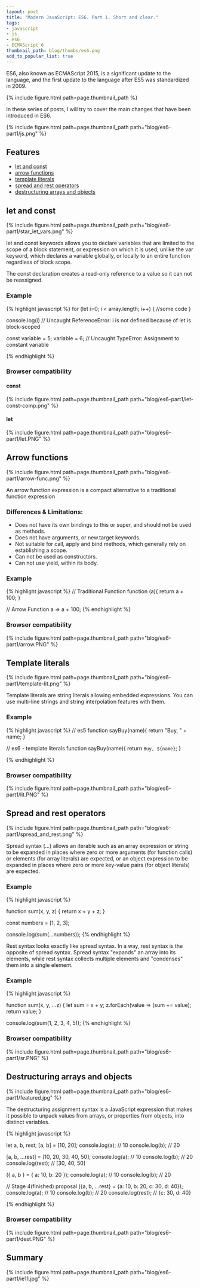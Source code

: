 ```yaml
---
layout: post
title: "Modern JavaScript: ES6. Part 1. Short and clear."
tags:
- javascript
- js
- es6
- ECMAScript 6
thumbnail_path: blog/thumbs/es6.png
add_to_popular_list: true
---
```

ES6, also known as ECMAScript 2015, is a significant update to the language, and the first update to the language after ES5 was standardized in 2009.

{% include figure.html path=page.thumbnail_path %}

In these series of posts, I will try to cover the main changes that have been introduced in ES6.

{% include figure.html path=page.thumbnail_path path="blog/es6-part1/js.png" %}

## Features

* [let and const](#let-and-const)
* [arrow functions](#arrow-functions)
* [template literals](#template-literals)
* [spread and rest operators](#spread-and-rest-operators)
* [destructuring arrays and objects](#destructuring-arrays-and-objects)


## let and const

{% include figure.html path=page.thumbnail_path path="blog/es6-part1/star_let_vars.png" %}

let and const keywords allows you to declare variables that are limited to the scope of a block statement, or expression on which it is used, unlike the var keyword, which declares a variable globally, or locally to an entire function regardless of block scope. 

The const declaration creates a read-only reference to a value so it can not be reassigned.

### Example

{% highlight javascript %}
for (let i=0; i < array.length; i++) {
   //some code
}

console.log(i) // Uncaught ReferenceError: i is not defined because of let is block-scoped


const variable = 5;
variable = 6; // Uncaught TypeError: Assignment to constant variable 

{% endhighlight %}


### Browser compatibility

#### const

{% include figure.html path=page.thumbnail_path path="blog/es6-part1/let-const-comp.png" %}

#### let
{% include figure.html path=page.thumbnail_path path="blog/es6-part1/let.PNG" %}

## Arrow functions

{% include figure.html path=page.thumbnail_path path="blog/es6-part1/arrow-func.png" %}

An arrow function expression is a compact alternative to a traditional function expression

### Differences & Limitations:

* Does not have its own bindings to this or super, and should not be used as methods.
* Does not have arguments, or new.target keywords.
* Not suitable for call, apply and bind methods, which generally rely on establishing a scope.
* Can not be used as constructors.
* Can not use yield, within its body.


### Example

{% highlight javascript %}
// Traditional Function
function (a){
  return a + 100;
}

// Arrow Function 
a => a + 100;
{% endhighlight %}

### Browser compatibility

{% include figure.html path=page.thumbnail_path path="blog/es6-part1/arrow.PNG" %}

## Template literals

{% include figure.html path=page.thumbnail_path path="blog/es6-part1/template-lit.png" %}

Template literals are string literals allowing embedded expressions. You can use multi-line strings and string interpolation features with them.

### Example

{% highlight javascript %}
// es5
function sayBuy(name){
  return "Buy, " + name;
}

// es6 - template literals
function sayBuy(name){
  return `Buy, ${name}`;
}

{% endhighlight %}

### Browser compatibility

{% include figure.html path=page.thumbnail_path path="blog/es6-part1/lit.PNG" %}

## Spread and rest operators

{% include figure.html path=page.thumbnail_path path="blog/es6-part1/spread_and_rest.png" %}

Spread syntax (...) allows an iterable such as an array expression or string to be expanded in places where zero or more arguments (for function calls) or elements (for array literals) are expected, or an object expression to be expanded in places where zero or more key-value pairs (for object literals) are expected.

### Example 

{% highlight javascript %}

function sum(x, y, z) {
  return x + y + z;
}

const numbers = [1, 2, 3];

console.log(sum(...numbers));
{% endhighlight %}

Rest syntax looks exactly like spread syntax. In a way, rest syntax is the opposite of spread syntax. Spread syntax "expands" an array into its elements, while rest syntax collects multiple elements and "condenses" them into a single element. 

### Example 

{% highlight javascript %}

function sum(x, y, ...z) {
  let sum =  x + y;
  z.forEach(value => (sum += value);
  return value;
}


console.log(sum(1, 2, 3, 4, 5));
{% endhighlight %}

### Browser compatibility

{% include figure.html path=page.thumbnail_path path="blog/es6-part1/sr.PNG" %}

## Destructuring arrays and objects

{% include figure.html path=page.thumbnail_path path="blog/es6-part1/featured.jpg" %}

The destructuring assignment syntax is a JavaScript expression that makes it possible to unpack values from arrays, or properties from objects, into distinct variables.

{% highlight javascript %}

let a, b, rest;
[a, b] = [10, 20];
console.log(a); // 10
console.log(b); // 20

[a, b, ...rest] = [10, 20, 30, 40, 50];
console.log(a); // 10
console.log(b); // 20
console.log(rest); // [30, 40, 50]

({ a, b } = { a: 10, b: 20 });
console.log(a); // 10
console.log(b); // 20


// Stage 4(finished) proposal
({a, b, ...rest} = {a: 10, b: 20, c: 30, d: 40});
console.log(a); // 10
console.log(b); // 20
console.log(rest); // {c: 30, d: 40}

{% endhighlight %}

### Browser compatibility

{% include figure.html path=page.thumbnail_path path="blog/es6-part1/dest.PNG" %}

## Summary

{% include figure.html path=page.thumbnail_path path="blog/es6-part1/ie11.jpg" %}

